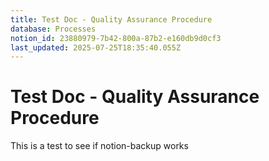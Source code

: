 ```yaml
---
title: Test Doc - Quality Assurance Procedure
database: Processes
notion_id: 23880979-7b42-800a-87b2-e160db9d0cf3
last_updated: 2025-07-25T18:35:40.055Z
---
```


# Test Doc - Quality Assurance Procedure


This is a test to see if notion-backup works

